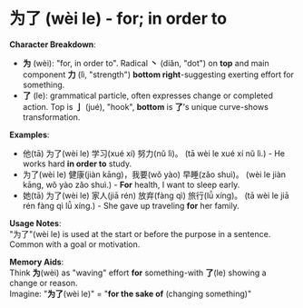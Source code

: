 # **为了 (wèi le) - for; in order to**

**Character Breakdown**:  
- **为** (wèi): "for, in order to". Radical **丶** (diǎn, "dot") on **top** and main component **力** (lì, "strength") **bottom right**-suggesting exerting effort for something.  
- **了** (le): grammatical particle, often expresses change or completed action. Top is **亅** (jué), "hook", **bottom** is **了**’s unique curve-shows transformation.

**Examples**:  
- 他(tā) 为了(wèi le) 学习(xué xí) 努力(nǔ lì)。 (tā wèi le xué xí nǔ lì.) - He works hard **in order to** study.  
- 为了(wèi le) 健康(jiàn kāng)，我要(wǒ yào) 早睡(zǎo shuì)。 (wèi le jiàn kāng, wǒ yào zǎo shuì.) - **For** health, I want to sleep early.  
- 她(tā) 为了(wèi le) 家人(jiā rén) 放弃(fàng qì) 旅行(lǚ xíng)。 (tā wèi le jiā rén fàng qì lǚ xíng.) - She gave up traveling **for** her family.

**Usage Notes**:  
"为了"(wèi le) is used at the start or before the purpose in a sentence. Common with a goal or motivation.

**Memory Aids**:  
Think **为**(wèi) as "waving" effort **for** something-with **了**(le) showing a change or reason.  
Imagine: "**为了**(wèi le)" = "**for the sake of** (changing something)"